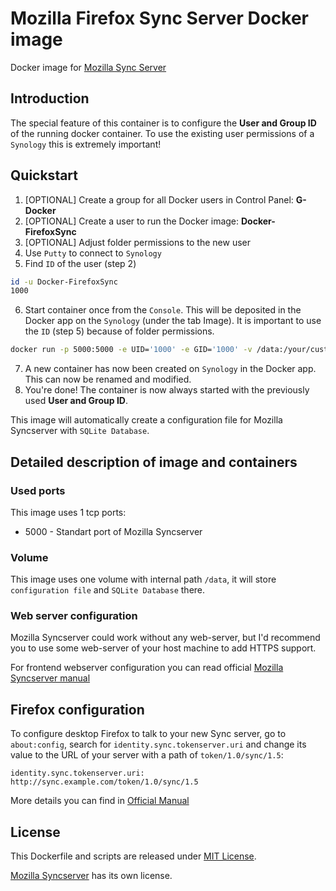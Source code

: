 # Mozilla Firefox Sync Server Docker image
Docker image for [Mozilla Sync Server](https://github.com/mozilla-services/syncserver)

## Introduction
The special feature of this container is to configure the **User and Group ID** of the running docker container. To use the existing user permissions of a `Synology` this is extremely important!

## Quickstart

1. [OPTIONAL] Create a group for all Docker users in Control Panel: **G-Docker**
2. [OPTIONAL] Create a user to run the Docker image: **Docker-FirefoxSync**
3. [OPTIONAL] Adjust folder permissions to the new user
4. Use `Putty` to connect to `Synology`
5. Find `ID` of the user (step 2)
```bash
id -u Docker-FirefoxSync
1000
```
6. Start container once from the `Console`. This will be deposited in the Docker app on the `Synology` (under the tab Image). It is important to use the `ID` (step 5) because of folder permissions.

```bash
docker run -p 5000:5000 -e UID='1000' -e GID='1000' -v /data:/your/custom/path/on/Synology djonasdev/synology-docker-mozilla-syncserver
```
7. A new container has now been created on `Synology` in the Docker app. This can now be renamed and modified.
8. You're done! The container is now always started with the previously used **User and Group ID**.


This image will automatically create a configuration file for
 Mozilla Syncserver with `SQLite Database`.
 
## Detailed description of image and containers

### Used ports

This image uses 1 tcp ports:
* 5000 - Standart port of Mozilla Syncserver 

### Volume
This image uses one volume with internal path `/data`, it will store `configuration file` and `SQLite Database` there.

### Web server configuration

Mozilla Syncserver could work without any web-server, but I'd recommend you to use some web-server of your host machine to add HTTPS support.

For frontend webserver configuration you can read official [Mozilla Syncserver manual](https://docs.services.mozilla.com/howtos/run-sync-1.5.html#running-behind-a-web-server)


## Firefox configuration

To configure desktop Firefox to talk to your new Sync server, go to `about:config`, search for `identity.sync.tokenserver.uri` and change its value to the URL of your server with a path of `token/1.0/sync/1.5`:

    identity.sync.tokenserver.uri: http://sync.example.com/token/1.0/sync/1.5

More details you can find in [Official Manual](https://docs.services.mozilla.com/howtos/run-sync-1.5.html#running-the-server)

## License

This Dockerfile and scripts are released under [MIT License](https://github.com/dojo90/synology-docker-mozilla-syncserver/blob/master/LICENSE).

[Mozilla Syncserver](https://github.com/mozilla-services/syncserver) has its own license.